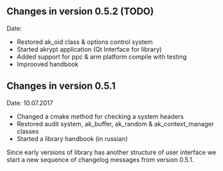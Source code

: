 
Changes in version 0.5.2 (TODO)
-------------------------

Date:

   * Restored ak_oid class & options control system
   * Started akrypt application (Qt Interface for library)
   * Added support for ppc & arm platform compile with testing
   * Improoved handbook

Changes in version 0.5.1
------------------------

Date: 10.07.2017

   * Changed a cmake method for checking a system headers
   * Restored audit system, ak_buffer, ak_random & ak_context_manager classes
   * Started a library handbook (in russian)

Since early versions of library has another structure of user interface
we start a new sequence of changelog messages from version 0.5.1.
